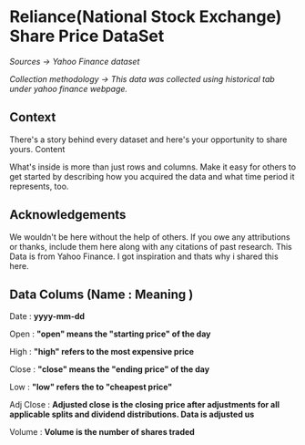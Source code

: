 # Reliance(National Stock Exchange) Share Price DataSet
_Sources -> Yahoo Finance dataset_

_Collection methodology -> This data was collected using historical tab under yahoo finance webpage._

## Context

There's a story behind every dataset and here's your opportunity to share yours.
Content

What's inside is more than just rows and columns. Make it easy for others to get started by describing how you acquired the data and what time period it represents, too.
## Acknowledgements

We wouldn't be here without the help of others. If you owe any attributions or thanks, include them here along with any citations of past research.
This Data is from Yahoo Finance. I got inspiration and thats why i shared this here.

## Data  Colums (Name : Meaning )

Date  : **yyyy-mm-dd**

Open  : **"open" means the "starting price" of the day**

High  : **"high" refers to the most expensive price**

Close : **"close" means the "ending price" of the day**

Low    : **"low" refers the to "cheapest price"**

Adj Close : **Adjusted close is the closing price after adjustments for all applicable splits and dividend distributions. Data is adjusted us**

Volume : **Volume is the number of shares traded**